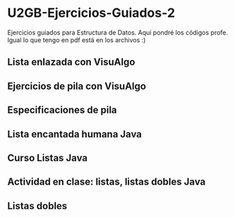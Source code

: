 # U2GB-Ejercicios-Guiados-2
Ejercicios guiados para Estructura de Datos. Aquí pondré los códigos profe. Igual lo que tengo en pdf está en los archivos :)


## Lista enlazada con VisuAlgo

## Ejercicios de pila con VisuAlgo

## Especificaciones de pila

## Lista encantada humana Java

## Curso Listas Java

## Actividad en clase: listas, listas dobles Java

## Listas dobles
